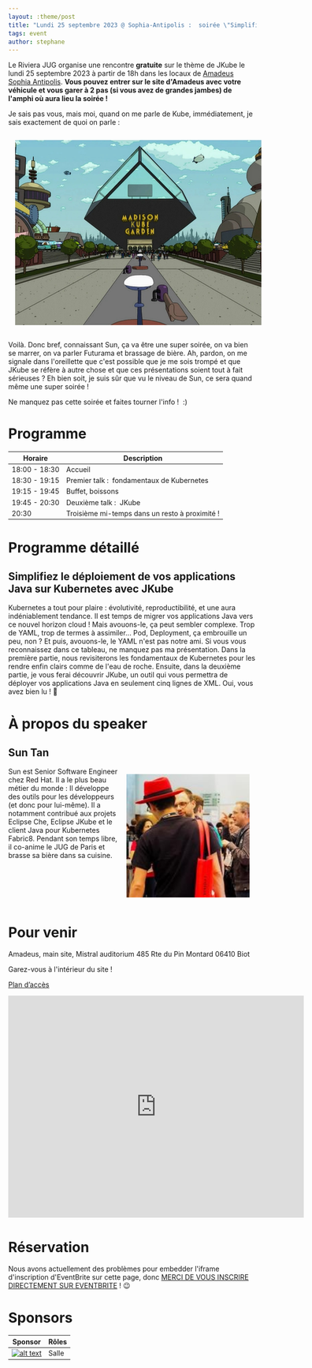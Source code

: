 ```yaml
---
layout: :theme/post
title: "Lundi 25 septembre 2023 @ Sophia-Antipolis :  soirée \"Simplifiez le déploiement de vos applications Java sur Kubernetes avec JKube\""
tags: event
author: stephane
---
```


Le Riviera JUG organise une rencontre **gratuite** sur le thème de JKube le lundi 25 septembre 2023 à partir de 18h dans les locaux de [Amadeus Sophia Antipolis](url:https://goo.gl/maps/agQMwmE74eWqqQvd8).
**Vous pouvez entrer sur le site d'Amadeus avec votre véhicule et vous garer à 2 pas (si vous avez de grandes jambes) de l'amphi où aura lieu la soirée !**

Je sais pas vous, mais moi, quand on me parle de Kube, immédiatement, je sais exactement de quoi on parle :

<img style='margin:1em'  width="500" title='Madison Kube Garden' src='madison-cube-garden.jpg'/>

Voilà. Donc bref, connaissant Sun, ça va être une super soirée, on va bien se marrer, on va parler Futurama et brassage de bière. Ah, pardon, on me signale dans l'oreillette que c'est possible que je me sois trompé et que JKube se réfère à autre chose et que ces présentations soient tout à fait sérieuses ? Eh bien soit, je suis sûr que vu le niveau de Sun, ce sera quand même une super soirée !

Ne manquez pas cette soirée et faites tourner l'info !  :)


# Programme

|Horaire|Description|
|---|---|
|18:00 - 18:30|Accueil|
|18:30 - 19:15|Premier talk :  fondamentaux de Kubernetes|
|19:15 - 19:45|Buffet, boissons|
|19:45 - 20:30|Deuxième talk :  JKube|
|20:30|Troisième mi-temps dans un resto à proximité !|

# Programme détaillé

## Simplifiez le déploiement de vos applications Java sur Kubernetes avec JKube

Kubernetes a tout pour plaire : évolutivité, reproductibilité, et une aura indéniablement tendance. Il est temps de migrer vos applications Java vers ce nouvel horizon cloud ! Mais avouons-le, ça peut sembler complexe. Trop de YAML, trop de termes à assimiler... Pod, Deployment, ça embrouille un peu, non ? Et puis, avouons-le, le YAML n'est pas notre ami.
Si vous vous reconnaissez dans ce tableau, ne manquez pas ma présentation. Dans la première partie, nous revisiterons les fondamentaux de Kubernetes pour les rendre enfin clairs comme de l'eau de roche. Ensuite, dans la deuxième partie, je vous ferai découvrir JKube, un outil qui vous permettra de déployer vos applications Java en seulement cinq lignes de XML. Oui, vous avez bien lu ! 🤣

# À propos du speaker

## Sun Tan

<img style='float: right; margin:1em'  width="250" title='Sun Tan' src='suntan.jpeg'/>

Sun est Senior Software Engineer chez Red Hat. Il a le plus beau métier du monde : Il développe des outils pour les développeurs (et donc pour lui-même). Il a notamment contribué aux projets Eclipse Che, Eclipse JKube et le client Java pour Kubernetes Fabric8. Pendant son temps libre, il co-anime le JUG de Paris et brasse sa bière dans sa cuisine.

<br style="clear: right"/>


# Pour venir

Amadeus, main site, Mistral auditorium
485 Rte du Pin Montard
06410 Biot

Garez-vous à l'intérieur du site !

[Plan d’accès](https://goo.gl/maps/agQMwmE74eWqqQvd8)

<iframe src="https://www.google.com/maps/embed?pb=!1m18!1m12!1m3!1d2334.61087379998!2d7.057556422906037!3d43.62195443006717!2m3!1f0!2f0!3f0!3m2!1i1024!2i768!4f13.1!3m3!1m2!1s0x12cc2b7cba432085%3A0xcb5e30e756ebb5c5!2sAmadeus%20Main%20Site!5e0!3m2!1sen!2sfr!4v1648131547103!5m2!1sen!2sfr" width="600" height="450" style="border:0;" allowfullscreen="" loading="lazy"></iframe>


# Réservation

Nous avons actuellement des problèmes pour embedder l'iframe d'inscription d'EventBrite sur cette page, donc [MERCI DE VOUS INSCRIRE DIRECTEMENT SUR EVENTBRITE](https://www.eventbrite.com/e/lundi-25-septembre-2023-sophia-antipolis-soiree-kube-tickets-717659196977) ! 😉

<div id="eventbrite-widget-container-717659196977"></div>

<script src="https://www.eventbrite.com/static/widgets/eb_widgets.js"></script>

<script type="text/javascript">
var exampleCallback = function() \{
console.log('Order complete!');
};

window.EBWidgets.createWidget(\{
// Required
widgetType: 'checkout',
eventId: '717659196977',
iframeContainerId: 'eventbrite-widget-container-717659196977',

// Optional
iframeContainerHeight: 425,  _ Widget height in pixels. Defaults to a minimum of 425px if not provided
onOrderComplete: exampleCallback  _ Method called when an order has successfully completed
});
</script>


# Sponsors

|Sponsor|Rôles|
|---|---|
|[![alt text]({site.page('Sponsors/index.md').image('amadeus.png')})](https://amadeus.com/fr)  | Salle|
